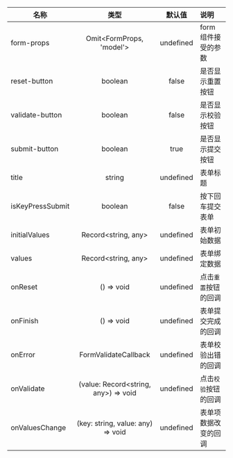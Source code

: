 | 名称             |                 类型                 |  默认值   | 说明                 |
| ---------------- | :----------------------------------: | :-------: | :------------------- |
| form-props       |       Omit<FormProps, 'model'>       | undefined | form 组件接受的参数  |
| reset-button     |               boolean                |   false   | 是否显示重置按钮     |
| validate-button  |               boolean                |   false   | 是否显示校验按钮     |
| submit-button    |               boolean                |   true    | 是否显示提交按钮     |
| title            |                string                | undefined | 表单标题             |
| isKeyPressSubmit |               boolean                |   false   | 按下回车提交表单     |
| initialValues    |         Record<string, any>          | undefined | 表单初始数据         |
| values           |         Record<string, any>          | undefined | 表单绑定数据         |
| onReset          |              () => void              | undefined | 点击`重置`按钮的回调 |
| onFinish         |              () => void              | undefined | 表单提交完成的回调   |
| onError          |         FormValidateCallback         | undefined | 表单校验出错的回调   |
| onValidate       | (value: Record<string, any>) => void | undefined | 点击`校验`按钮的回调 |
| onValuesChange   |  (key: string, value: any) => void   | undefined | 表单项数据改变的回调 |

